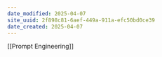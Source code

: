 ```yaml
---
date_modified: 2025-04-07
site_uuid: 2f898c81-6aef-449a-911a-efc50bd0ce39
date_created: 2025-04-07
---
```


[[Prompt Engineering]]
